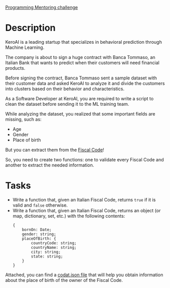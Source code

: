 [Programming Mentoring challenge](https://discord.com/channels/1130043756477960256/1130173129684160634/1130590091501379664)

# Description

KeroAI is a leading startup that specializes in behavioral prediction through Machine Learning.

The company is about to sign a huge contract with Banca Tommaso, an Italian Bank that wants to predict when their customers will need financial products.

Before signing the contract, Banca Tommaso sent a sample dataset with their customer data and asked KeroAI to analyze it and divide the customers into clusters based on their behavior and characteristics.

As a Software Developer at KeroAI, you are required to write a script to clean the dataset before sending it to the ML training team.

While analyzing the dataset, you realized that some important fields are missing, such as:

- Age
- Gender
- Place of birth

But you can extract them from the [Fiscal Code](https://en.wikipedia.org/wiki/Italian_fiscal_code)!

So, you need to create two functions: one to validate every Fiscal Code and another to extract the needed information.

# Tasks

- Write a function that, given an Italian Fiscal Code, returns `true` if it is valid and `false` otherwise.
- Write a function that, given an Italian Fiscal Code, returns an object (or map, dictionary, set, etc.) with the following contents:
    ```
    {
        bornOn: Date;
        gender: string; 
        placeOfBirth: {
            countryCode: string;
            countryName: string;
            city: string;
            state: string;
        }
    }
    ```
    
Attached, you can find a [codat.json file](codat.json) that will help you obtain information about the place of birth of the owner of the Fiscal Code.